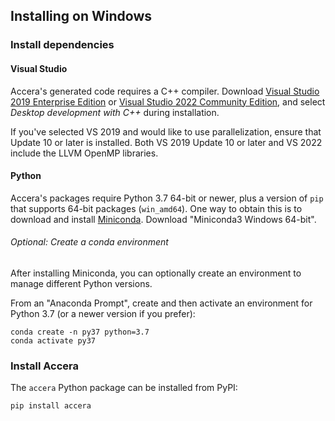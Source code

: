 [//]: # (Project: Accera)
[//]: # (Version: v1.2.3)

## Installing on Windows

### Install dependencies

#### Visual Studio

Accera's generated code requires a C++ compiler. Download [Visual Studio 2019 Enterprise Edition]( https://visualstudio.microsoft.com/downloads/) or [Visual Studio 2022 Community Edition](https://visualstudio.microsoft.com/vs/), and select *Desktop development with C++* during installation. 

If you've selected VS 2019 and would like to use parallelization, ensure that Update 10 or later is installed. Both VS 2019 Update 10 or later and VS 2022 include the LLVM OpenMP libraries.

#### Python

Accera's packages require Python 3.7 64-bit or newer, plus a version of `pip` that supports 64-bit packages (`win_amd64`). One way to obtain this is to download and install [Miniconda](https://docs.conda.io/en/latest/miniconda.html). Download "Miniconda3 Windows 64-bit".

###### Optional: Create a conda environment
After installing Miniconda, you can optionally create an environment to manage different Python versions.

From an "Anaconda Prompt", create and then activate an environment for Python 3.7 (or a newer version if you prefer):

```shell
conda create -n py37 python=3.7
conda activate py37
```

### Install Accera

The `accera` Python package can be installed from PyPI:

```shell
pip install accera
```



